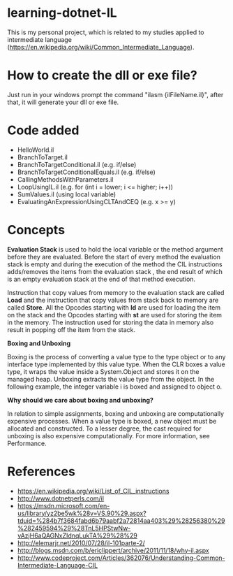 # learning-dotnet-IL

This is my personal project, which is related to my studies applied to intermediate language (https://en.wikipedia.org/wiki/Common_Intermediate_Language).

# How to create the dll or exe file?

Just run in your windows prompt the command "ilasm {ilFileName.il}", after that, it will generate your dll or exe file.

# Code added

+ HelloWorld.il
+ BranchToTarget.il
+ BranchToTargetConditional.il (e.g. if/else)
+ BranchToTargetConditionalEquals.il (e.g. if/else)
+ CallingMethodsWithParameters.il
+ LoopUsingIL.il (e.g. for (int i = lower; i <= higher; i++))
+ SumValues.il (using local variable)
+ EvaluatingAnExpressionUsingCLTAndCEQ (e.g. x >= y)

# Concepts

**Evaluation Stack** is used to hold the local variable or the method argument before they are evaluated. Before the start of every method the evaluation stack is empty and during the execution of the method the CIL instructions adds/removes the items from the evaluation stack , the end result of which is an empty evaluation stack at the end of that method execution.

Instruction that copy values from memory to the evaluation stack are called **Load** and the instruction that copy values from stack back to memory are called **Store**. All the Opcodes starting with **ld** are used for loading the item on the stack and the Opcodes starting with **st** are used for storing the item in the memory. The instruction used for storing the data in memory also result in popping off the item from the stack.

**Boxing and Unboxing**

Boxing is the process of converting a value type to the type object or to any interface type implemented by this value type. When the CLR boxes a value type, it wraps the value inside a System.Object and stores it on the managed heap. Unboxing extracts the value type from the object. In the following example, the integer variable i is boxed and assigned to object o.

**Why should we care about boxing and unboxing?**

In relation to simple assignments, boxing and unboxing are computationally expensive processes. When a value type is boxed, a new object must be allocated and constructed. To a lesser degree, the cast required for unboxing is also expensive computationally. For more information, see Performance.

# References

+ https://en.wikipedia.org/wiki/List_of_CIL_instructions
+ http://www.dotnetperls.com/il
+ https://msdn.microsoft.com/en-us/library/yz2be5wk%28v=VS.90%29.aspx?tduid=%284b7f3684fabd6b79aabf2a72814aa403%29%28256380%29%282459594%29%28TnL5HPStwNw-vAzjH6aQAGNxZIdnqLukTA%29%28%29
+ http://elemarjr.net/2010/07/28/il-101parte-2/
+ http://blogs.msdn.com/b/ericlippert/archive/2011/11/18/why-il.aspx
+ http://www.codeproject.com/Articles/362076/Understanding-Common-Intermediate-Language-CIL
